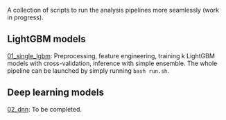 A collection of scripts to run the analysis pipelines more seamlessly (work in progress).

## LightGBM models

[01_single_lgbm](https://github.com/mz256/ashrae/tree/main/script_version/01_kfold_lgbm): Preprocessing, feature engineering, training k LightGBM models with cross-validation, inference with simple ensemble. The whole pipeline can be launched by simply running `bash run.sh`.

## Deep learning models

[02_dnn](https://github.com/mz256/ashrae/tree/main/script_version/02_dnn): To be completed.
